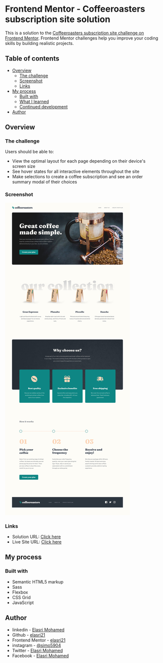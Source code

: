 # Frontend Mentor - Coffeeroasters subscription site solution

This is a solution to the [Coffeeroasters subscription site challenge on Frontend Mentor](https://www.frontendmentor.io/challenges/coffeeroasters-subscription-site-5Fc26HVY6). Frontend Mentor challenges help you improve your coding skills by building realistic projects.

## Table of contents

- [Overview](#overview)
  - [The challenge](#the-challenge)
  - [Screenshot](#screenshot)
  - [Links](#links)
- [My process](#my-process)
  - [Built with](#built-with)
  - [What I learned](#what-i-learned)
  - [Continued development](#continued-development)
- [Author](#author)

## Overview

### The challenge

Users should be able to:

- View the optimal layout for each page depending on their device's screen size
- See hover states for all interactive elements throughout the site
- Make selections to create a coffee subscription and see an order summary modal of their choices

### Screenshot

![](./design/desktop.jpg)

### Links

- Solution URL: [Click here]()
- Live Site URL: [Click here]()

## My process

### Built with

- Semantic HTML5 markup
- Sass
- Flexbox
- CSS Grid
- JavaScript

## Author

- linkedin - [Elasri Mohamed](https://www.linkedin.com/in/mohamed-elasri-a4ab8815a/)
  <br>
- Github - [elasri21](https://github.com/elasri21)
  <br>
- Frontend Mentor - [elasri21](https://www.frontendmentor.io/profile/elasri21)
  <br>
- instagram - [@simo5904](https://www.instagram.com/simo5904/)
  <br>
- Twitter - [Elasri Mohamed](https://x.com/ELASRI08455745)
  <br>
- Facebook - [Elasri Mohamed](https://web.facebook.com/simo.asri.378)
  <br>
